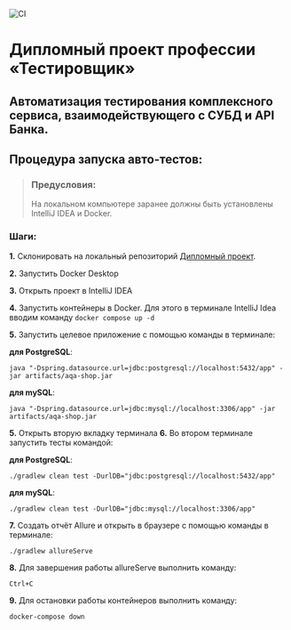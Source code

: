 ![CI](https://github.com/alexialix/qa-diplom/actions/workflows/gradle.yml/badge.svg)
# Дипломный проект профессии «Тестировщик»
Автоматизация тестирования комплексного сервиса, взаимодействующего с СУБД и API Банка.
---
## Процедура запуска авто-тестов:
> ### Предусловия: 
> На локальном компьютере заранее должны быть установлены IntelliJ IDEA и Docker.
### Шаги: 
**1.** Склонировать на локальный репозиторий [Дипломный проект](https://github.com/alexialix/qa-diplom).

**2.** Запустить Docker Desktop

**3.** Открыть проект в IntelliJ IDEA

**4.** Запустить контейнеры в Docker. Для этого в терминале IntelliJ Idea вводим команду `docker compose up -d`

**5.** Запустить целевое приложение с помощью команды в терминале:

**для PostgreSQL**:

    java "-Dspring.datasource.url=jdbc:postgresql://localhost:5432/app" -jar artifacts/aqa-shop.jar
      
**для mySQL**:

    java "-Dspring.datasource.url=jdbc:mysql://localhost:3306/app" -jar artifacts/aqa-shop.jar
    
**5.** Открыть вторую вкладку терминала
**6.** Во втором терминале запустить тесты командой:

**для PostgreSQL**:

    ./gradlew clean test -DurlDB="jdbc:postgresql://localhost:5432/app"

**для mySQL**:

    ./gradlew clean test -DurlDB="jdbc:mysql://localhost:3306/app"
      
**7.** Создать отчёт Allure и открыть в браузере с помощью команды в терминале:
      
    ./gradlew allureServe

**8.** Для завершения работы allureServe выполнить команду:
      
    Ctrl+C

**9.** Для остановки работы контейнеров выполнить команду:
      
    docker-compose down
